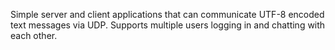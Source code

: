 Simple server and client applications that can communicate UTF-8 encoded text messages via UDP.
Supports multiple users logging in and chatting with each other.
